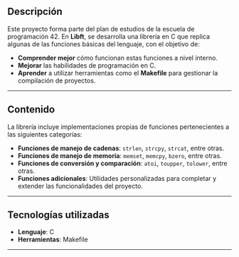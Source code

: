 

<h2><strong>Descripción</strong></h2>

<p>Este proyecto forma parte del plan de estudios de la escuela de programación 42. En <strong>Libft</strong>, se desarrolla una librería en C que replica algunas de las funciones básicas del lenguaje, con el objetivo de:</p>

<ul>
    <li><strong>Comprender mejor</strong> cómo funcionan estas funciones a nivel interno.</li>
    <li><strong>Mejorar</strong> las habilidades de programación en C.</li>
    <li><strong>Aprender</strong> a utilizar herramientas como el <strong>Makefile</strong> para gestionar la compilación de proyectos.</li>
</ul>

<hr>

<h2><strong>Contenido</strong></h2>

<p>La librería incluye implementaciones propias de funciones pertenecientes a las siguientes categorías:</p>

<ul>
    <li><strong>Funciones de manejo de cadenas</strong>: <code>strlen</code>, <code>strcpy</code>, <code>strcat</code>, entre otras.</li>
    <li><strong>Funciones de manejo de memoria</strong>: <code>memset</code>, <code>memcpy</code>, <code>bzero</code>, entre otras.</li>
    <li><strong>Funciones de conversión y comparación</strong>: <code>atoi</code>, <code>toupper</code>, <code>tolower</code>, entre otras.</li>
    <li><strong>Funciones adicionales</strong>: Utilidades personalizadas para completar y extender las funcionalidades del proyecto.</li>
</ul>

<hr>

<h2><strong>Tecnologías utilizadas</strong></h2>

<ul>
    <li><strong>Lenguaje</strong>: C</li>
    <li><strong>Herramientas</strong>: Makefile</li>
</ul>

<hr>
